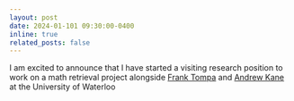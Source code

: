 ```yaml
---
layout: post
date: 2024-01-101 09:30:00-0400
inline: true
related_posts: false
---
```

I am excited to announce that I have started a visiting research position to work on a math retrieval project alongside [Frank Tompa](https://cs.uwaterloo.ca/~fwtompa/) and [Andrew Kane](https://cs.uwaterloo.ca/~arkane/) at the University of Waterloo
